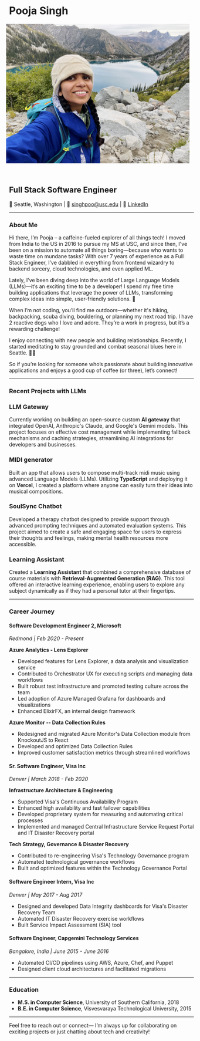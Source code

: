 # Pooja Singh

<div style="display: flex; justify-content: center; gap: 20px;">
  <img src="IMG_1072_Original.jpeg" 
       alt="Colchuck Lake from the top of Aasgard Pass" 
       width="500" height="380" 
       title="Colchuck Lake from the top of Aasgard Pass">
       
  <img src="IMG_8835_Original.jpeg" 
       alt="On the way to the summit of Mt. St. Helens" 
       width="500" height="380" 
       title="On the way to the summit of Mt. St. Helens">
</div>

## Full Stack Software Engineer

📍 Seattle, Washington | 📧 [singhpoo@usc.edu](mailto:singhpoo@usc.edu) | 🔗 [LinkedIn](https://www.linkedin.com/in/singhpoo/)

---

### About Me
Hi there, I’m Pooja – a caffeine-fueled explorer of all things tech!
I moved from India to the US in 2016 to pursue my MS at USC, and since then, I've been on a mission to automate all things boring—because who wants to waste time on mundane tasks? With over 7 years of experience as a Full Stack Engineer, I’ve dabbled in everything from frontend wizardry to backend sorcery, cloud technologies, and even applied ML.

Lately, I’ve been diving deep into the world of Large Language Models (LLMs)—it’s an exciting time to be a developer! I spend my free time building applications that leverage the power of LLMs, transforming complex ideas into simple, user-friendly solutions. 🚀

When I’m not coding, you’ll find me outdoors—whether it's hiking, backpacking, scuba diving, bouldering, or planning my next road trip. I have 2 reactive dogs who I love and adore. They’re a work in progress, but it’s a rewarding challenge!

I enjoy connecting with new people and building relationships. Recently, I started meditating to stay grounded and combat seasonal blues here in Seattle. 🧘‍♂️

So if you’re looking for someone who’s passionate about building innovative applications and enjoys a good cup of coffee (or three), let’s connect!

---
### Recent Projects with LLMs

### LLM Gateway
Currently working on building an open-source custom **AI gateway** that integrated OpenAI, Anthropic's Claude, and Google's Gemini models. This project focuses on effective cost management while implementing fallback mechanisms and caching strategies, streamlining AI integrations for developers and businesses.

### MIDI generator
Built an app that allows users to compose multi-track midi music using advanced Language Models (LLMs). Utilizing **TypeScript** and deploying it on **Vercel**, I created a platform where anyone can easily turn their ideas into musical compositions.

### SoulSync Chatbot
Developed a therapy chatbot designed to provide support through advanced prompting techniques and automated evaluation systems. This project aimed to create a safe and engaging space for users to express their thoughts and feelings, making mental health resources more accessible.

### Learning Assistant
Created a **Learning Assistant** that combined a comprehensive database of course materials with **Retrieval-Augmented Generation (RAG)**. This tool offered an interactive learning experience, enabling users to explore any subject dynamically as if they had a personal tutor at their fingertips.

---

### Career Journey

#### Software Development Engineer 2, Microsoft
*Redmond | Feb 2020 - Present*

**Azure Analytics - Lens Explorer**
- Developed features for Lens Explorer, a data analysis and visualization service
- Contributed to Orchestrator UX for executing scripts and managing data workflows
- Built robust test infrastructure and promoted testing culture across the team
- Led adoption of Azure Managed Grafana for dashboards and visualizations
- Enhanced ElixirFX, an internal design framework

**Azure Monitor -- Data Collection Rules**
- Redesigned and migrated Azure Monitor's Data Collection module from KnockoutJS to React
- Developed and optimized Data Collection Rules
- Improved customer satisfaction metrics through streamlined workflows

#### Sr. Software Engineer, Visa Inc
*Denver | March 2018 - Feb 2020*

**Infrastructure Architecture & Engineering**
- Supported Visa's Continuous Availability Program
- Enhanced high availability and fast failover capabilities
- Developed proprietary system for measuring and automating critical processes
- Implemented and managed Central Infrastructure Service Request Portal and IT Disaster Recovery portal

**Tech Strategy, Governance & Disaster Recovery**
- Contributed to re-engineering Visa's Technology Governance program
- Automated technological governance workflows
- Built and optimized features within the Technology Governance Portal

#### Software Engineer Intern, Visa Inc
*Denver | May 2017 - Aug 2017*
- Designed and developed Data Integrity dashboards for Visa's Disaster Recovery Team
- Automated IT Disaster Recovery exercise workflows
- Built Service Impact Assessment (SIA) tool

#### Software Engineer, Capgemini Technology Services
*Bangalore, India | June 2015 - June 2016*
- Automated CI/CD pipelines using AWS, Azure, Chef, and Puppet
- Designed client cloud architectures and facilitated migrations
  
---

### Education

- **M.S. in Computer Science**, University of Southern California, 2018  
- **B.E. in Computer Science**, Visvesvaraya Technological University, 2015  

---

Feel free to reach out or connect— I’m always up for collaborating on exciting projects or just chatting about tech and creativity!
